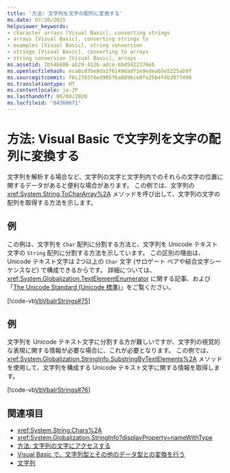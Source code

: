 ```yaml
---
title: '方法: 文字列を文字の配列に変換する'
ms.date: 07/20/2015
helpviewer_keywords:
- character arrays [Visual Basic], converting strings
- arrays [Visual Basic], converting strings to
- examples [Visual Basic], string conversion
- strings [Visual Basic], converting to arrays
- string conversion [Visual Basic], arrays
ms.assetid: 1b54b686-ab29-413b-adce-6bd5422376eb
ms.openlocfilehash: eca8cd7be8da1f6149dadf1e9edeab5e5225ab9f
ms.sourcegitcommit: f8c270376ed905f6a8896ce0fe25b4f4b38ff498
ms.translationtype: HT
ms.contentlocale: ja-JP
ms.lasthandoff: 06/04/2020
ms.locfileid: "84360671"
---
```

# <a name="how-to-convert-a-string-to-an-array-of-characters-in-visual-basic"></a>方法: Visual Basic で文字列を文字の配列に変換する
文字列を解析する場合など、文字列の文字と文字列内でのそれらの文字の位置に関するデータがあると便利な場合があります。 この例では、文字列の <xref:System.String.ToCharArray%2A> メソッドを呼び出して、文字列の文字の配列を取得する方法を示します。  
  
## <a name="example"></a>例  
 この例は、文字列を `Char` 配列に分割する方法と、文字列を Unicode テキスト文字の `String` 配列に分割する方法を示しています。 この区別の理由は、Unicode テキスト文字は 2つ以上の `Char` 文字 (サロゲート ペアや結合文字シーケンスなど) で構成できるからです。 詳細については、<xref:System.Globalization.TextElementEnumerator> に関する記事、および「[The Unicode Standard (Unicode 標準)](https://www.unicode.org/standard/standard.html)」をご覧ください。  
  
 [!code-vb[VbVbalrStrings#75](~/samples/snippets/visualbasic/VS_Snippets_VBCSharp/VbVbalrStrings/VB/Class4.vb#75)]  
  
## <a name="example"></a>例  
 文字列を Unicode テキスト文字に分割する方が難しいですが、文字列の視覚的な表現に関する情報が必要な場合に、これが必要となります。 この例では、<xref:System.Globalization.StringInfo.SubstringByTextElements%2A> メソッドを使用して、文字列を構成する Unicode テキスト文字に関する情報を取得します。  
  
 [!code-vb[VbVbalrStrings#76](~/samples/snippets/visualbasic/VS_Snippets_VBCSharp/VbVbalrStrings/VB/Class4.vb#76)]  
  
## <a name="see-also"></a>関連項目

- <xref:System.String.Chars%2A>
- <xref:System.Globalization.StringInfo?displayProperty=nameWithType>
- [方法: 文字列の文字にアクセスする](how-to-access-characters-in-strings.md)
- [Visual Basic で、文字列型とその他のデータ型との変換を行う](converting-between-strings-and-other-data-types.md)
- [文字列](index.md)
